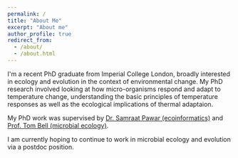 ```yaml
---
permalink: /
title: "About Me"
excerpt: "About me"
author_profile: true
redirect_from: 
  - /about/
  - /about.html
---
```


I'm a recent PhD graduate from Imperial College London, broadly interested in ecology and evolution in the context of environmental change. My PhD research involved looking
at how micro-organisms respond and adapt to temperature change, understanding the basic principles of temperature responses as well 
as the ecological implications of thermal adaptaion. 

My PhD work was supervised by [Dr. Samraat Pawar (ecoinformatics)](https://mhasoba.pythonanywhere.com/pawarlab/default/index "Pawar Lab") 
and [Prof. Tom Bell (microbial ecology)](https://bellmicrobelab.wordpress.com "Bell Lab").

I am currently hoping to continue to work in microbial ecology and evolution via a postdoc position.
